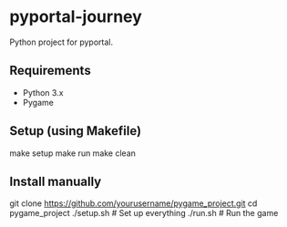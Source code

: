 # pyportal-journey
Python project for pyportal.

## Requirements
- Python 3.x
- Pygame

## Setup (using Makefile)
make setup
make run
make clean

## Install manually
git clone https://github.com/yourusername/pygame_project.git
cd pygame_project
./setup.sh  # Set up everything
./run.sh    # Run the game

